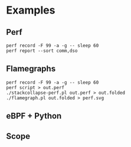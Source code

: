 # Examples

## Perf

```
perf record -F 99 -a -g -- sleep 60
perf report --sort comm,dso
```

## Flamegraphs

```
perf record -F 99 -a -g -- sleep 60
perf script > out.perf
./stackcollapse-perf.pl out.perf > out.folded
./flamegraph.pl out.folded > perf.svg
```

## eBPF + Python

## Scope

